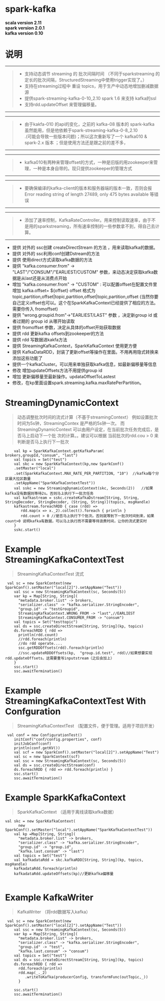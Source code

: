 # spark-kafka

**scala version 2.11** <br/>
**spark version 2.0.1** <br/>
**kafka version 0.10** <br/>

# 说明

-------------------
> - 支持动态调节 streaming 的 批次间隔时间 （不同于sparkstreaming 的 定长的批次间隔，StructuredStreaming中使用trigger实现了。） <br/>
> - 支持在streaming过程中 重设 topics，用于生产中动态地增加删减数据源 <br/>
> - 提供spark-streaming-kafka-0-10_2.10 spark 1.6 来支持 kafka的ssl <br/>
> - 支持rdd.updateOffset 来管理偏移量。 <br/>
-------------------

-------------------
> - 由于kakfa-010 的api的变化，之前的 kafka-08 版本的 spark-kafka 虽然能用，但是他依赖于spark-streaming-kafka-0-8_2.10 <br/>.(可能会导致一些版本问题)；所以这次重新写了一个 kafka010 & spark-2.x 版本 ；但是使用方法还是跟之前的差不多， <br/>
-------------------

-------------------
> - kafka010有两种来管理offset的方式，一种是旧版的用zookeeper来管理，一种是本身自带的。现只提供zookeeper的管理方式
-------------------

-------------------
> - 要确保编译的kafka-client的版本和服务器端的版本一致，否则会报 Error reading string of length 27489, only 475 bytes available 等错误<br/>
-------------------

-------------------
> - 添加了速率控制，KafkaRateController。用来控制读取速率，由于不是用的sparkstreaming，所有速率控制的一些参数拿不到，得自己去计算。<br> 
-------------------


* 提供 对外的 ssc创建 createDirectStream 的方法 ，用来读取kafka的数据。
* 提供 对外的 ssc利用conf创建Dstream的方法
* 提供 使用direct方式读取kafka数据的方法
* 提供  "kafka.consumer.from" -> "LAST"/"CONSUM"/"EARLIEST/CUSTOM" 参数，来动态决定获取kafka数据是从last还是从消费点开始
* 增加 "kafka.consumer.from" -> "CUSTOM" : 可以配置offset在配置文件里增加  kafka.offset= ${offset}
  offset 格式为  topic,partition,offset|topic,partition,offset|topic,partition,offset
  (当然你要自己定义offset也可以。这个在SparkKafkaContext已经提供了相应的方法。需要你传入 fromoffset)
* 提供 "wrong.groupid.from"->"EARLIEST/LAST" 参数 ，决定新group id 或者过期的 group id 从哪开始读取
* 提供 fromoffset 参数，决定从具体的offset开始获取数据
* 提供 rdd 更新kafka offsets到zookeeper的方法
* 提供 rdd 写数据进kakfa方法
* 提供 StreamingKafkaContext，SparkKafkaContext 使用更方便
* 提供 KafkaDataRDD，封装了更新offset等操作在里面。不用再用隐式转换来添加这些功能了
* 提供一个kafkaCluster。可以用来单独获取kafka信息，如最新偏移量等信息
* 修改 增加updateOffsets方法不用提供group id
* 增加 更新偏移量至最新操作。updataOffsetToLastest
* 修改，在kp里面设置spark.streaming.kafka.maxRatePerPartition。


  
#  StreamingDynamicContext
> 动态调整批次时间的流式计算（不基于streamingContext）
> 例如设置批次时间为5s钟，StreamingContex 是严格的5s钟一次。 而StreamingDynamicContext 可以由用户设定，在当前批次任务完成后，是否马上启动下一个批  次的计算。。建议可以根据 当前批次的rdd.cou > 0 来判断是否马上执行下一批次
```
    val kp = SparkKafkaContext.getKafkaParam( brokers,groupId,"consum", "last")
    val topics = Set("test")
    val skc = new SparkKafkaContext(kp,new SparkConf()
    .setMaster("local")
    .set(SparkKafkaContext.MAX_RATE_PER_PARTITION, "10")  //kafka每个分区最大拉区数量
    .setAppName("SparkKafkaContextTest"))
    val sskc = new StreamingDynamicContext(skc, Seconds(2))   //如果 kafka没有数据则等待2s。否则马上执行下一批次任务
    val kafkastream = sskc.createKafkaDstream[String, String, StringDecoder, StringDecoder, (String, String)](topics, msgHandle)
    kafkastream.foreachRDD { case (rdd) =>
       rdd.map(x => x._2).collect().foreach { println }
       rdd.count > 0 //是否马上执行下个批次。否则就等到下一批次时间到来，如果 count>0 说明kafka有数据，可以马上执行而不需要等待浪费时间，让你的流式更实时
    }
    sskc.start()
```
# Example StreamingKafkaContextTest
> StreamingKafkaContextTest 流式 
```
 val sc = new SparkContext(new SparkConf().setMaster("local[2]").setAppName("Test"))
    val ssc = new StreamingKafkaContext(sc, Seconds(5))
    var kp = Map[String, String](
      "metadata.broker.list" -> brokers,
      "serializer.class" -> "kafka.serializer.StringEncoder",
      "group.id" -> "testGroupid",
      StreamingKafkaContext.WRONG_FROM -> "last",//EARLIEST
      StreamingKafkaContext.CONSUMER_FROM -> "consum")
    val topics = Set("testtopic")
    val ds = ssc.createDirectStream[String, String](kp, topics)
    ds.foreachRDD { rdd =>
      println(rdd.count)
      //rdd.foreach(println)
      //do rdd operate....
      ssc.getRDDOffsets(rdd).foreach(println)
      //ssc.updateRDDOffsets(kp,  "group.id.test", rdd)//如果想要实现 rdd.updateOffsets。这需要重写inputstream（之后会加上）
    }
    ssc.start()
    ssc.awaitTermination()
```
# Example StreamingKafkaContextTest With Confguration
> StreamingKafkaContextTest （配置文件，便于管理。适用于项目开发）
```
 val conf = new ConfigurationTest()
    initConf("conf/config.properties", conf)
    initJobConf(conf)
    println(conf.getKV())
    val scf = new SparkConf().setMaster("local[2]").setAppName("Test")
    val sc = new SparkContext(scf)
    val ssc = new StreamingKafkaContext(sc, Seconds(5))
    val ds = ssc.createDirectStream(conf)
    ds.foreachRDD { rdd => rdd.foreach(println) }
    ssc.start()
    ssc.awaitTermination()

```
# Example SparkKafkaContext 
> SparkKafkaContext （适用于离线读取kafka数据）
```
val skc = new SparkKafkaContext(
      new SparkConf().setMaster("local").setAppName("SparkKafkaContextTest"))
    val kp =Map[String, String](
      "metadata.broker.list" -> brokers,
      "serializer.class" -> "kafka.serializer.StringEncoder",
      "group.id" -> "group.id",
      "kafka.last.consum" -> "last")
    val topics = Set("test")
    val kafkadataRdd = skc.kafkaRDD[String, String](kp, topics, msgHandle)
    kafkadataRdd.foreach(println)
    kafkadataRdd.updateOffsets(kp)//更新kafka偏移量
    
```
# Example KafkaWriter 
> KafkaWriter （将rdd数据写入kafka）
```
 val sc = new SparkContext(new SparkConf().setMaster("local[2]").setAppName("Test"))
    val ssc = new StreamingKafkaContext(sc, Seconds(5))
    var kp = Map[String, String](
      "metadata.broker.list" -> brokers,
      "serializer.class" -> "kafka.serializer.StringEncoder",
      "group.id" -> "test",
      "kafka.last.consum" -> "consum")
    val topics = Set("test")
    val ds = ssc.createDirectStream[String, String](kp, topics)
    ds.foreachRDD { rdd => 
      rdd.foreach(println)
      rdd.map(_._2)
         .writeToKafka(producerConfig, transformFunc(outTopic,_))
      }

    ssc.start()
    ssc.awaitTermination()
    
```
